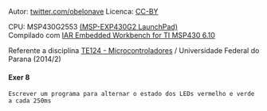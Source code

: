 Autor: [twitter.com/obelonave](https://twitter.com/obelonave)
Licenca: [CC-BY](http://creativecommons.org/licenses/)

CPU: MSP430G2553 [(MSP-EXP430G2 LaunchPad)](http://www.ti.com/ww/en/launchpad/launchpads-msp430-msp-exp430g2.html)  
Compilado com [IAR Embedded Workbench for TI MSP430 6.10](http://www.iar.com/Products/IAR-Embedded-Workbench/TI-MSP430/)


Referente a disciplina [TE124 - Microcontroladores](http://www.eletrica.ufpr.br/p/disciplinas:te124)  / Universidade Federal do Parana (2014/2)

#### Exer 8
	
```
Escrever um programa para alternar o estado dos LEDs vermelho e verde a cada 250ms
```
